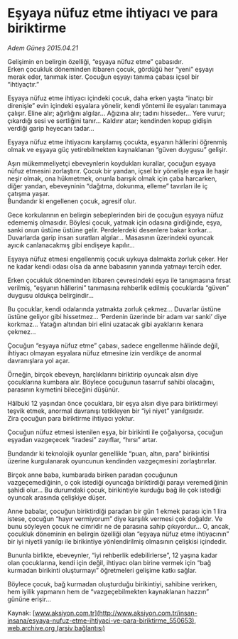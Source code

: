 # Eşyaya nüfuz etme ihtiyacı ve para biriktirme

*Adem Güneş 2015.04.21*

<div class="pNewsDetailMainContent" itemprop="articleBody">
 <p>
  Gelişimin en belirgin özelliği, “eşyaya nüfuz etme” çabasıdır.
  <br>
   Erken çocukluk döneminden itibaren çocuk, gördüğü her “yeni” eşyayı merak eder, tanımak ister. Çocuğun eşyayı tanıma çabası içsel bir “ihtiyaçtır.”
  </br>
 </p>
 <p>
  Eşyaya nüfuz etme ihtiyacı içindeki çocuk, daha erken yaşta “inatçı bir direnişle” evin içindeki eşyalara yönelir, kendi yöntemi ile eşyaları tanımaya çalışır. Eline alır; ağırlığını algılar… Ağızına alır; tadını hisseder… Yere vurur; çıkardığı sesi ve sertliğini tanır… Kaldırır atar; kendinden kopup gidişin verdiği garip heyecanı tadar…
 </p>
 <p>
  Eşyaya nüfuz etme ihtiyacını karşılamış çocukta, eşyanın hâllerini öğrenmiş olmak ve eşyaya güç yetirebilmekten kaynaklanan “güven duygusu” gelişir.
 </p>
 <p>
  Aşırı mükemmeliyetçi ebeveynlerin koydukları kurallar, çocuğun eşyaya nüfuz etmesini zorlaştırır. Çocuk bir yandan, içsel bir yönelişle eşya ile haşir neşir olmak, ona hükmetmek, onunla barışık olmak için çaba harcarken, diğer yandan, ebeveyninin “dağıtma, dokunma, elleme” tavırları ile iç çatışma yaşar.
  <br>
   Bundandır ki engellenen çocuk, agresif olur.
  </br>
 </p>
 <p>
  Gece korkularının en belirgin sebeplerinden biri de çocuğun eşyaya nüfuz edememiş olmasıdır. Böylesi çocuk, yatmak için odasına girdiğinde, eşya, sanki onun üstüne üstüne gelir. Perdelerdeki desenlere bakar korkar… Duvarlarda garip insan suratları algılar… Masasının üzerindeki oyuncak ayıcık canlanacakmış gibi endişeye kapılır…
 </p>
 <p>
  Eşyaya nüfuz etmesi engellenmiş çocuk uykuya dalmakta zorluk çeker. Her ne kadar kendi odası olsa da anne babasının yanında yatmayı tercih eder.
 </p>
 <p>
  Erken çocukluk döneminden itibaren çevresindeki eşya ile tanışmasına fırsat verilmiş, “eşyanın hâllerini” tanımasına rehberlik edilmiş çocuklarda “güven” duygusu oldukça belirgindir…
 </p>
 <p>
  Bu çocuklar, kendi odalarında yatmakta zorluk çekmez… Duvarlar üstüne üstüne geliyor gibi hissetmez… ‘Perdenin üzerinde bir adam var sanki’ diye korkmaz… Yatağın altından biri elini uzatacak gibi ayaklarını kenara çekmez…
 </p>
 <p>
  Çocuğun “eşyaya nüfuz etme” çabası, sadece engellenme hâlinde değil, ihtiyacı olmayan eşyalara nüfuz etmesine izin verdikçe de anormal davranışlara yol açar.
 </p>
 <p>
  Örneğin, birçok ebeveyn, harçlıklarını biriktirip oyuncak alsın diye çocuklarına kumbara alır. Böylece çocuğunun tasarruf sahibi olacağını, parasının kıymetini bileceğini düşünür.
 </p>
 <p>
  Hâlbuki 12 yaşından önce çocuklara, bir eşya alsın diye para biriktirmeyi teşvik etmek, anormal davranışı tetikleyen bir “iyi niyet” yanılgısıdır.
  <br>
   Zira çocuğun para biriktirme ihtiyacı yoktur.
  </br>
 </p>
 <p>
  Çocuğun nüfuz etmesi istenilen eşya, bir birikinti ile çoğalıyorsa, çocuğun eşyadan vazgeçecek “iradesi” zayıflar, “hırsı” artar.
 </p>
 <p>
  Bundandır ki teknolojik oyunlar genellikle “puan, altın, para” birikintisi üzerine kurgulanarak oyuncunun kendinden vazgeçmesini zorlaştırırlar.
 </p>
 <p>
  Birçok anne baba, kumbarada biriken paradan çocuğunun vazgeçemediğinin, o çok istediği oyuncağa biriktirdiği parayı veremediğinin şahidi olur… Bu durumdaki çocuk, birikintiyle kurduğu bağ ile çok istediği oyuncak arasında çelişkiye düşer.
 </p>
 <p>
  Anne babalar, çocuğun biriktirdiği paradan bir gün 1 ekmek parası için 1 lira istese, çocuğun “hayır vermiyorum” diye karşılık vermesi çok doğaldır. Ve bunu söyleyen çocuk ne cimridir ne de parasına sahip çıkıyordur… O, ancak, çocukluk döneminin en belirgin özelliği olan “eşyaya nüfuz etme ihtiyacının” bir iyi niyetli yanılgı ile birikintiye yönlendirilmiş olmasının çelişkisi içindedir.
 </p>
 <p>
  Bununla birlikte, ebeveynler, “iyi rehberlik edebilirlerse”, 12 yaşına kadar olan çocuklarına, kendi için değil, ihtiyacı olan birine vermek için “bağ kurmadan birikinti oluşturmayı” öğretmeleri gelişime katkı sağlar.
 </p>
 <p>
  Böylece çocuk, bağ kurmadan oluşturduğu birikintiyi, sahibine verirken, hem iyilik yapmanın hem de “vazgeçebilmekten kaynaklanan hazzın” gününe erişir...
 </p>
</div>


Kaynak: [www.aksiyon.com.tr](http://www.aksiyon.com.tr/insan-insana/esyaya-nufuz-etme-ihtiyaci-ve-para-biriktirme_550653), [web.archive.org (arşiv bağlantısı)](http://web.archive.org/web/20150708020515/http://www.aksiyon.com.tr/insan-insana/esyaya-nufuz-etme-ihtiyaci-ve-para-biriktirme_550653)
